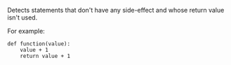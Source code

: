 Detects statements that don't have any side-effect and whose return value isn't used.

For example:

    def function(value):
        value + 1
        return value + 1
      
